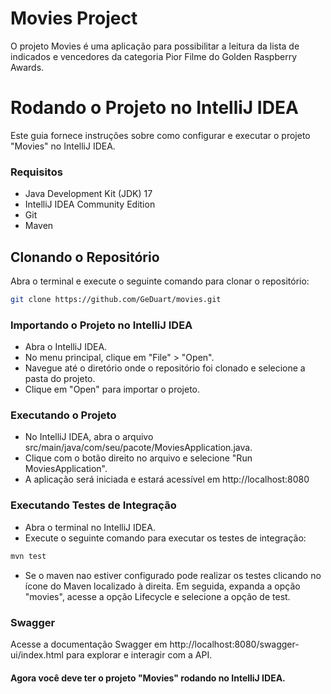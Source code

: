 # Movies Project
O projeto Movies é uma aplicação para possibilitar a leitura da lista de indicados e vencedores
da categoria Pior Filme do Golden Raspberry Awards.

# Rodando o Projeto no IntelliJ IDEA

Este guia fornece instruções sobre como configurar e executar o projeto "Movies" no IntelliJ IDEA.

### Requisitos
- Java Development Kit (JDK) 17 
- IntelliJ IDEA Community Edition
- Git
- Maven

## Clonando o Repositório

Abra o terminal e execute o seguinte comando para clonar o repositório:

```bash
git clone https://github.com/GeDuart/movies.git
```

### Importando o Projeto no IntelliJ IDEA 
+  Abra o IntelliJ IDEA. 
+  No menu principal, clique em "File" > "Open".
+  Navegue até o diretório onde o repositório foi clonado e selecione a pasta do projeto.
+  Clique em "Open" para importar o projeto.<br>

### Executando o Projeto
+  No IntelliJ IDEA, abra o arquivo src/main/java/com/seu/pacote/MoviesApplication.java.
+  Clique com o botão direito no arquivo e selecione "Run MoviesApplication". 
+  A aplicação será iniciada e estará acessível em http://localhost:8080 


### Executando Testes de Integração
+ Abra o terminal no IntelliJ IDEA. <br>
+ Execute o seguinte comando para executar os testes de integração: 
```bash
mvn test
```
+ Se o maven nao estiver configurado pode realizar os testes clicando no ícone do Maven localizado à direita. Em seguida, expanda a opção "movies", acesse a opção Lifecycle e selecione a opção de test.
### Swagger
Acesse a documentação Swagger em http://localhost:8080/swagger-ui/index.html para explorar e interagir com a API. 
 
#### Agora você deve ter o projeto "Movies" rodando no IntelliJ IDEA. <br>
